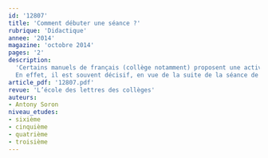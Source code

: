 ```yaml
---
id: '12807'
title: 'Comment débuter une séance ?'
rubrique: 'Didactique'
annee: '2014'
magazine: 'octobre 2014'
pages: '2'
description: 
  'Certains manuels de français (collège notamment) proposent une activité de recherche préalable avant la lecture expliquée du texte. Cette recherche est articulée autour de divers objectifs en fonction des textes présentés à la classe : lexical, historique, géographique voire biographique.
  En effet, il est souvent décisif, en vue de la suite de la séance de littérature, que les élèves situent voire concrétisent préalablement le texte « à découvrir ». « Ancrage », « contextualisation » demeurent par là même les maîtres-mots de l’entrée dans la séance...'
article_pdf: '12807.pdf'
revue: 'L’école des lettres des collèges'
auteurs:
- Antony Soron
niveau_etudes:
- sixième
- cinquième
- quatrième
- troisième
---
```

